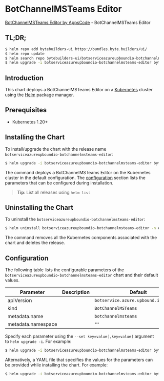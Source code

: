 # BotChannelMSTeams Editor

[BotChannelMSTeams Editor by AppsCode](https://byte.builders) - BotChannelMSTeams Editor

## TL;DR;

```bash
$ helm repo add bytebuilders-ui https://bundles.byte.builders/ui/
$ helm repo update
$ helm search repo bytebuilders-ui/botserviceazureupboundio-botchannelmsteams-editor --version=v0.4.18
$ helm upgrade -i botserviceazureupboundio-botchannelmsteams-editor bytebuilders-ui/botserviceazureupboundio-botchannelmsteams-editor -n default --create-namespace --version=v0.4.18
```

## Introduction

This chart deploys a BotChannelMSTeams Editor on a [Kubernetes](http://kubernetes.io) cluster using the [Helm](https://helm.sh) package manager.

## Prerequisites

- Kubernetes 1.20+

## Installing the Chart

To install/upgrade the chart with the release name `botserviceazureupboundio-botchannelmsteams-editor`:

```bash
$ helm upgrade -i botserviceazureupboundio-botchannelmsteams-editor bytebuilders-ui/botserviceazureupboundio-botchannelmsteams-editor -n default --create-namespace --version=v0.4.18
```

The command deploys a BotChannelMSTeams Editor on the Kubernetes cluster in the default configuration. The [configuration](#configuration) section lists the parameters that can be configured during installation.

> **Tip**: List all releases using `helm list`

## Uninstalling the Chart

To uninstall the `botserviceazureupboundio-botchannelmsteams-editor`:

```bash
$ helm uninstall botserviceazureupboundio-botchannelmsteams-editor -n default
```

The command removes all the Kubernetes components associated with the chart and deletes the release.

## Configuration

The following table lists the configurable parameters of the `botserviceazureupboundio-botchannelmsteams-editor` chart and their default values.

|     Parameter      | Description |                     Default                      |
|--------------------|-------------|--------------------------------------------------|
| apiVersion         |             | <code>botservice.azure.upbound.io/v1beta1</code> |
| kind               |             | <code>BotChannelMSTeams</code>                   |
| metadata.name      |             | <code>botchannelmsteams</code>                   |
| metadata.namespace |             | <code>""</code>                                  |


Specify each parameter using the `--set key=value[,key=value]` argument to `helm upgrade -i`. For example:

```bash
$ helm upgrade -i botserviceazureupboundio-botchannelmsteams-editor bytebuilders-ui/botserviceazureupboundio-botchannelmsteams-editor -n default --create-namespace --version=v0.4.18 --set apiVersion=botservice.azure.upbound.io/v1beta1
```

Alternatively, a YAML file that specifies the values for the parameters can be provided while
installing the chart. For example:

```bash
$ helm upgrade -i botserviceazureupboundio-botchannelmsteams-editor bytebuilders-ui/botserviceazureupboundio-botchannelmsteams-editor -n default --create-namespace --version=v0.4.18 --values values.yaml
```
